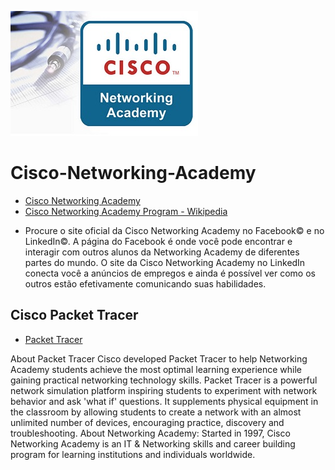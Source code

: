 ![logo](https://github.com/Cpharles/Cisco-Networking-Academy/blob/master/screenshots/Cisco.jpg)

# Cisco-Networking-Academy

  * [Cisco Networking Academy](https://www.netacad.com/)
  * [Cisco Networking Academy Program - Wikipedia](https://it.wikipedia.org/wiki/Cisco_Networking_Academy_Program)

- Procure o site oficial da Cisco Networking Academy no Facebook© e no LinkedIn©. A página do Facebook é onde você pode encontrar e interagir com outros alunos da Networking Academy de diferentes partes do mundo. O site da Cisco Networking Academy no LinkedIn conecta você a anúncios de empregos e ainda é possível ver como os outros estão efetivamente comunicando suas habilidades.

## Cisco Packet Tracer
  * [Packet Tracer](https://www.netacad.com/courses/packet-tracer)
  
  About Packet Tracer
  Cisco developed Packet Tracer to help Networking Academy students achieve the most optimal learning experience while gaining practical 
  networking technology skills.
  Packet Tracer is a powerful network simulation platform inspiring students to experiment with network behavior and ask 'what if'
  questions. It supplements physical equipment in the classroom by allowing students to create a network with an almost unlimited number
  of devices, encouraging practice, discovery and troubleshooting.
  About Networking Academy: Started in 1997, Cisco Networking Academy is an IT & Networking skills and career building program for
  learning institutions and individuals worldwide.

